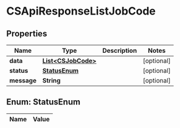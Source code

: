 
# CSApiResponseListJobCode

## Properties
Name | Type | Description | Notes
------------ | ------------- | ------------- | -------------
**data** | [**List&lt;CSJobCode&gt;**](CSJobCode.md) |  |  [optional]
**status** | [**StatusEnum**](#StatusEnum) |  |  [optional]
**message** | **String** |  |  [optional]


<a name="StatusEnum"></a>
## Enum: StatusEnum
Name | Value
---- | -----



